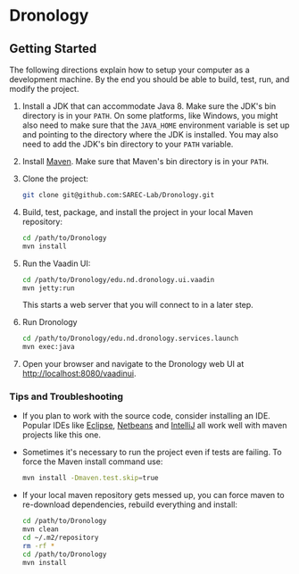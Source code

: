 # Dronology

## Getting Started

The following directions explain how to setup your computer as a development machine. By the end you should be able to build, test, run, and modify the project.

1. Install a JDK that can accommodate Java 8. Make sure the JDK's bin directory is in your `PATH`. On some platforms, like Windows, you might also need to make sure that the `JAVA_HOME` environment variable is set up and pointing to the directory where the JDK is installed. You may also need to add the JDK's bin directory to your `PATH` variable.

1. Install [Maven](https://maven.apache.org). Make sure that Maven's bin directory is in your `PATH`.

1. Clone the project:
   ```bash
   git clone git@github.com:SAREC-Lab/Dronology.git
   ```

1. Build, test, package, and install the project in your local Maven repository:
    ```bash
    cd /path/to/Dronology
    mvn install
    ````
	
1. Run the Vaadin UI:
    ```bash
    cd /path/to/Dronology/edu.nd.dronology.ui.vaadin
    mvn jetty:run
    ```
	This starts a web server that you will connect to in a later step.

1. Run Dronology
    ```bash
    cd /path/to/Dronology/edu.nd.dronology.services.launch
    mvn exec:java
    ```

1. Open your browser and navigate to the Dronology web UI at [http://localhost:8080/vaadinui](http://localhost:8080/vaadinui).

### Tips and Troubleshooting
* If you plan to work with the source code, consider installing an IDE. Popular IDEs like [Eclipse](https://www.eclipse.org), [Netbeans](https://netbeans.org/downloads/) and [IntelliJ](https://www.jetbrains.com/idea/) all work well with maven projects like this one.

* Sometimes it's necessary to run the project even if tests are failing. To force the Maven install command use:
    ```bash
    mvn install -Dmaven.test.skip=true
    ```

* If your local maven repository gets messed up, you can force maven to re-download dependencies, rebuild everything and install:
    ```bash
    cd /path/to/Dronology
    mvn clean
    cd ~/.m2/repository
    rm -rf *
    cd /path/to/Dronology
    mvn install
    ```